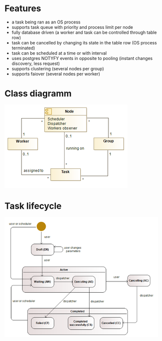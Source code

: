 # Features
* a task being ran as an OS process
* supports task queue with priority and process limit per node
* fully database driven (a worker and task can be controlled through table row)
* task can be cancelled by changing its state in the table row (OS process terminated)
* task can be scheduled at a time or with interval
* uses postgres NOTYFY events in opposite to pooling (instant changes discovery, less request)
* supports clustering (several nodes per group)
* supports faiover (several nodes per worker)

# Class diagramm
![Class diagramm](doc/images/classes.png)

# Task lifecycle
![Task lifecycle](doc/images/task_lifecycle.png)
